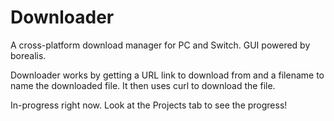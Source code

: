 # Downloader

A cross-platform download manager for PC and Switch. GUI powered by borealis.

Downloader works by getting a URL link to download from and a filename to name the downloaded file.
It then uses curl to download the file.

In-progress right now. Look at the Projects tab to see the progress!